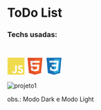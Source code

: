 # ToDo List

<div dir="auto"><h3>Techs usadas:<h3/><br>    
  <img align="center" alt="Gui-Js" height="40" width="40" src="https://raw.githubusercontent.com/devicons/devicon/master/icons/javascript/javascript-plain.svg" style="max-width: 100%;">
  <img align="center" alt="Gui-HTML" height="40" width="40" src="https://raw.githubusercontent.com/devicons/devicon/master/icons/html5/html5-original.svg" style="max-width: 100%;">
  <img align="center" alt="Gui-CSS" height="40" width="40" src="https://raw.githubusercontent.com/devicons/devicon/master/icons/css3/css3-original.svg" style="max-width: 100%;">  
</div>

  ![projeto1](https://user-images.githubusercontent.com/66763791/174852846-2e811102-33d7-4e97-bb66-a4a2254ee3f2.jpeg)
  
  obs.: Modo Dark e Modo Light
